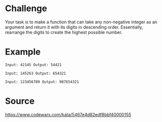 # Challenge

Your task is to make a function that can take any non-negative integer as an argument and return it with its digits in descending order. Essentially, rearrange the digits to create the highest possible number.

# Example

```
Input: 42145 Output: 54421

Input: 145263 Output: 654321

Input: 123456789 Output: 987654321
```

# Source
https://www.codewars.com/kata/5467e4d82edf8bbf40000155
